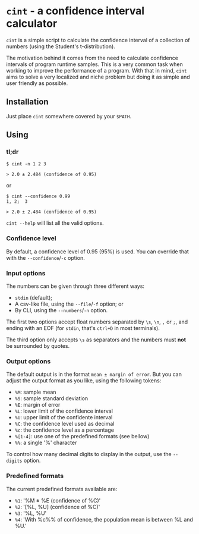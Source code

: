 # `cint` - a confidence interval calculator

`cint` is a simple script to calculate the confidence interval of a collection
of numbers (using the Student's t-distribution).

The motivation behind it comes from the need to calculate confidence intervals
of program runtime samples. This is a very common task when working to improve
the performance of a program. With that in mind, `cint` aims to solve a very
localized and niche problem but doing it as simple and user friendly as
possible.

## Installation

Just place `cint` somewhere covered by your `$PATH`.

## Using

### **tl;dr**

```
$ cint -n 1 2 3

> 2.0 ± 2.484 (confidence of 0.95)
```

or

```
$ cint --confidence 0.99
1, 2;  3

> 2.0 ± 2.484 (confidence of 0.95)
```

`cint --help` will list all the valid options.

### Confidence level

By default, a confidence level of 0.95 (95%) is used. You can override that
with the `--confidence`/`-c` option.

### Input options

The numbers can be given through three different ways:

- `stdin` (default);
- A csv-like file, using the `--file`/`-f` option; or
- By CLI, using the `--numbers`/`-n` option.

The first two options accept float numbers separated by `\s`, `\n`, `,` or `;`,
and ending with an EOF (for `stdin`, that's `ctrl+D` in most terminals).

The third option only accepts `\s` as separators and the numbers must **not** be
surrounded by quotes.

### Output options

The default output is in the format `mean ± margin of error`. But you can adjust
the output format as you like, using the following tokens:

- `%M`: sample mean
- `%S`: sample standard deviation
- `%E`: margin of error
- `%L`: lower limit of the confidence interval
- `%U`: upper limit of the confidente interval
- `%C`: the confidence level used as decimal
- `%c`: the confidence level as a percentage
- `%[1-4]`: use one of the predefined formats (see bellow)
- `%%`: a single '%' character

To control how many decimal digits to display in the output, use the `--digits`
option.

### Predefined formats

The current predefined formats available are:

- `%1`: '%M ± %E (confidence of %C)'
- `%2`: '\[%L, %U\] (confidence of %C)'
- `%3`: '%L, %U'
- `%4`: 'With %c%% of confidence, the population mean is between %L and %U.'

